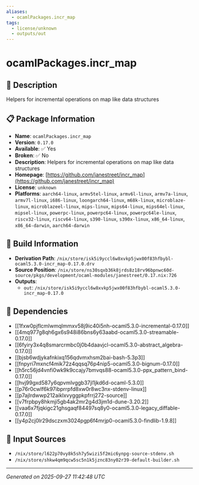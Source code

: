 ```yaml
---
aliases:
  - ocamlPackages.incr_map
tags:
  - license/unknown
  - outputs/out
---
```


# ocamlPackages.incr_map

## 📝 Description

Helpers for incremental operations on map like data structures

## 📋 Package Information

- **Name**: `ocamlPackages.incr_map`
- **Version**: `0.17.0`
- **Available**: ✅ Yes
- **Broken**: ✅ No
- **Description**: Helpers for incremental operations on map like data structures
- **Homepage**: [https://github.com/janestreet/incr_map](https://github.com/janestreet/incr_map)
- **License**: `unknown`
- **Platforms**: `aarch64-linux`, `armv5tel-linux`, `armv6l-linux`, `armv7a-linux`, `armv7l-linux`, `i686-linux`, `loongarch64-linux`, `m68k-linux`, `microblaze-linux`, `microblazeel-linux`, `mips-linux`, `mips64-linux`, `mips64el-linux`, `mipsel-linux`, `powerpc-linux`, `powerpc64-linux`, `powerpc64le-linux`, `riscv32-linux`, `riscv64-linux`, `s390-linux`, `s390x-linux`, `x86_64-linux`, `x86_64-darwin`, `aarch64-darwin`

## 🔧 Build Information

- **Derivation Path**: `/nix/store/isk5i9yccl6w8xvkp5jwx00f83hfbybl-ocaml5.3.0-incr_map-0.17.0.drv`
- **Source Position**: `/nix/store/ns30sqxb36k8jrds8z18rv96bpnwc60d-source/pkgs/development/ocaml-modules/janestreet/0.17.nix:726`
- **Outputs**:
  - `out`:  `/nix/store/isk5i9yccl6w8xvkp5jwx00f83hfbybl-ocaml5.3.0-incr_map-0.17.0`

## 🔗 Dependencies

- [[1fxw0pjflcmlwmqlmmxv58j9ic40i5nh-ocaml5.3.0-incremental-0.17.0]]
- [[4mq977g8qh6gx6s948i86bns6y63aabd-ocaml5.3.0-streamable-0.17.0]]
- [[6fyiry3x4q8smarcrmbc0j0b4daavjcl-ocaml5.3.0-abstract_algebra-0.17.0]]
- [[bjsb6wdjykafnkixq156qdvmxhsm2bai-bash-5.3p3]]
- [[fnpyri7mxncf4mik72z4qqsq76p4nip5-ocaml5.3.0-bignum-0.17.0]]
- [[h5rc56jd4vnfi0wk9k9ccajy7bmvqs88-ocaml5.3.0-ppx_pattern_bind-0.17.0]]
- [[hvj99gxd587y6qpvmlvggb37jl1jkd6d-ocaml-5.3.0]]
- [[p76r0cwlf6k97ibprrpfd8xw0r8wc3nx-stdenv-linux]]
- [[p7ajlrdwwp212aiklxvyggpkpfrrj272-source]]
- [[v7frpbpy8hkmji5gb4ak2mr2g4d3jm1d-dune-3.20.2]]
- [[vaa6x7fjqkigc21ghsgaqf84497sq8y0-ocaml5.3.0-legacy_diffable-0.17.0]]
- [[y4p2cj0lr29dsczxm3024pgp6f4mrjp0-ocaml5.3.0-findlib-1.9.8]]

## 📁 Input Sources

- `/nix/store/l622p70vy8k5sh7y5wizi5f2mic6ynpg-source-stdenv.sh`
- `/nix/store/shkw4qm9qcw5sc5n1k5jznc83ny02r39-default-builder.sh`

---
*Generated on 2025-09-27 11:42:48 UTC*
